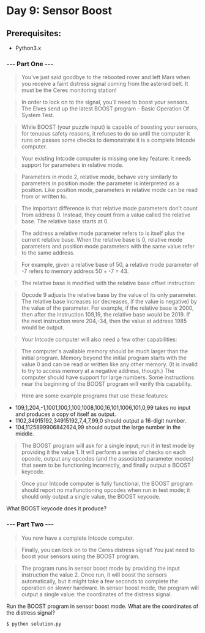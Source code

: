 # Day 9: Sensor Boost

## Prerequisites:
*	Python3.x

### --- Part One ---
> You've just said goodbye to the rebooted rover and left Mars when you receive a faint distress signal coming from the asteroid belt. It must be the Ceres monitoring station!

> In order to lock on to the signal, you'll need to boost your sensors. The Elves send up the latest BOOST program - Basic Operation Of System Test.

> While BOOST (your puzzle input) is capable of boosting your sensors, for tenuous safety reasons, it refuses to do so until the computer it runs on passes some checks to demonstrate it is a complete Intcode computer.

> Your existing Intcode computer is missing one key feature: it needs support for parameters in relative mode.

> Parameters in mode 2, relative mode, behave very similarly to parameters in position mode: the parameter is interpreted as a position. Like position mode, parameters in relative mode can be read from or written to.

> The important difference is that relative mode parameters don't count from address 0. Instead, they count from a value called the relative base. The relative base starts at 0.

> The address a relative mode parameter refers to is itself plus the current relative base. When the relative base is 0, relative mode parameters and position mode parameters with the same value refer to the same address.

> For example, given a relative base of 50, a relative mode parameter of -7 refers to memory address 50 + -7 = 43.

> The relative base is modified with the relative base offset instruction:

> Opcode 9 adjusts the relative base by the value of its only parameter. The relative base increases (or decreases, if the value is negative) by the value of the parameter.
For example, if the relative base is 2000, then after the instruction 109,19, the relative base would be 2019. If the next instruction were 204,-34, then the value at address 1985 would be output.

> Your Intcode computer will also need a few other capabilities:

> The computer's available memory should be much larger than the initial program. Memory beyond the initial program starts with the value 0 and can be read or written like any other memory. (It is invalid to try to access memory at a negative address, though.)
The computer should have support for large numbers. Some instructions near the beginning of the BOOST program will verify this capability.

> Here are some example programs that use these features:

*   109,1,204,-1,1001,100,1,100,1008,100,16,101,1006,101,0,99 takes no input and produces a copy of itself as output.
*   1102,34915192,34915192,7,4,7,99,0 should output a 16-digit number.
*   104,1125899906842624,99 should output the large number in the middle.

> The BOOST program will ask for a single input; run it in test mode by providing it the value 1. It will perform a series of checks on each opcode, output any opcodes (and the associated parameter modes) that seem to be functioning incorrectly, and finally output a BOOST keycode.

> Once your Intcode computer is fully functional, the BOOST program should report no malfunctioning opcodes when run in test mode; it should only output a single value, the BOOST keycode. 

What BOOST keycode does it produce?

### --- Part Two ---
> You now have a complete Intcode computer.

> Finally, you can lock on to the Ceres distress signal! You just need to boost your sensors using the BOOST program.

> The program runs in sensor boost mode by providing the input instruction the value 2. Once run, it will boost the sensors automatically, but it might take a few seconds to complete the operation on slower hardware. In sensor boost mode, the program will output a single value: the coordinates of the distress signal.

Run the BOOST program in sensor boost mode. What are the coordinates of the distress signal?

```sh
$ python solution.py
```